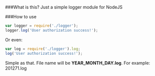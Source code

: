 ###What is this?
Just a simple logger module for NodeJS

###How to use

```javascript
var logger = require('./logger');
logger.log('User authorization success!');
```
Or even:

```javascript
var log = require('./logger').log;
log('User authorization success!');
```


Simple as that. File name will be **YEAR_MONTH_DAY.log**. For example: 201271.log